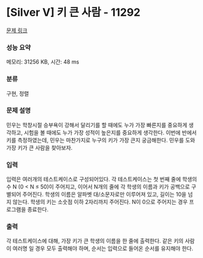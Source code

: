 # [Silver V] 키 큰 사람 - 11292 

[문제 링크](https://www.acmicpc.net/problem/11292) 

### 성능 요약

메모리: 31256 KB, 시간: 48 ms

### 분류

구현, 정렬

### 문제 설명

<p>민우는 학창시절 승부욕이 강해서 달리기를 할 때에도 누가 가장 빠른지를 중요하게 생각하고, 시험을 볼 때에도 누가 가장 성적이 높은지를 중요하게 생각한다. 이번에 반에서 키를 측정하였는데, 민우는 마찬가지로 누구의 키가 가장 큰지 궁금해한다. 민우를 도와 가장 키가 큰 사람을 찾아보자.</p>

### 입력 

 <p>입력은 여러개의 테스트케이스로 구성되어있다. 각 테스트케이스는 첫 번째 줄에 학생의 수 N (0 < N ≤ 50)이 주어지고, 이어서 N개의 줄에 각 학생의 이름과 키가 공백으로 구별되어 주어진다. 학생의 이름은 알파벳 대/소문자로만 이루어져 있고, 길이는 10을 넘지 않는다. 학생의 키는 소숫점 이하 2자리까지 주어진다. N이 0으로 주어지는 경우 프로그램을 종료한다.</p>

### 출력 

 <p>각 테스트케이스에 대해, 가장 키가 큰 학생의 이름을 한 줄에 출력한다. 같은 키의 사람이 여러명 일 경우 모두 출력해야 하며, 순서는 입력으로 들어온 순서를 유지해야 한다.</p>

